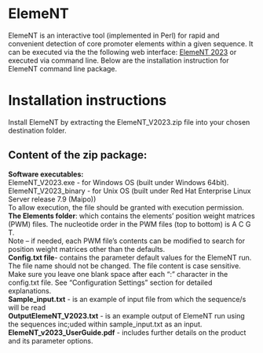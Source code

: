 # ElemeNT
ElemeNT is an interactive tool (implemented in Perl) for rapid and convenient detection of core promoter elements within a given sequence.
It can be executed via the the following web interface: [ElemeNT 2023](https://www.juven-gershonlab.org/resources/element-v2023/) or executed via command line. 
Below are the installation instruction for ElemeNT command line package. 
# Installation instructions
Install ElemeNT by extracting the ElemeNT_V2023.zip file into your chosen destination folder.  
## Content of the zip package: 
**Software executables:**  
ElemeNT_V2023.exe - for Windows OS (built under Windows 64bit).  
ElemeNT_V2023_binary - for Unix OS (built under Red Hat Enterprise Linux Server release 7.9 (Maipo))  
To allow execution, the file should be granted with execution permission.   
**The Elements folder**:  which contains the elements’ position weight matrices (PWM) files. The nucleotide order in the PWM files (top to bottom) is A C G T.  
Note – if needed, each PWM file’s contents can be modified to search for position weight matrices other than the defaults.  
**Config.txt file**- contains the parameter default values for the ElemeNT run. 
       The file name should not be changed. The file content is case sensitive.
Make sure you leave one blank space after each “:” character in the config.txt file. 
See “Configuration Settings” section for detailed explanations.  
**Sample_input.txt** - is an example of input file from which the sequence/s will be read   
**OutputElemeNT_V2023.txt** - is an example output of ElemeNT run using the sequences inc;uded within sample_input.txt as an input.   
**ElemeNT_v2023_UserGuide.pdf** - includes further details on the product and its parameter options.


